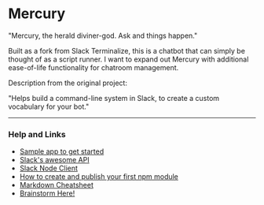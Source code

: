 # Mercury

"Mercury, the herald diviner-god. Ask and things happen."

Built as a fork from Slack Terminalize, this is a chatbot that can simply be thought of as a script runner. I want to expand out Mercury with additional ease-of-life functionality for chatroom management.

Description from the original project:

"Helps build a command-line system in Slack, to create a custom vocabulary for your bot."

---
### Help and Links

- [Sample app to get started](https://github.com/ggauravr/slack-sample-cli)
- [Slack's awesome API](https://api.slack.com/)
- [Slack Node Client](https://github.com/slackhq/node-slack-client)
- [How to create and publish your first npm module](https://medium.com/@jdaudier/how-to-create-and-publish-your-first-node-js-module-444e7585b738#.blw7wmjwl)
- [Markdown Cheatsheet](https://github.com/adam-p/markdown-here/wiki/Markdown-Cheatsheet)
- [Brainstorm Here!](https://github.com/matiassingers/awesome-slack#javascript)
